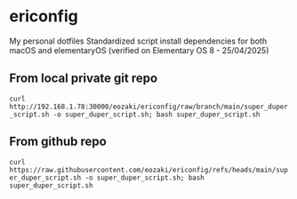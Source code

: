 # ericonfig
My personal dotfiles
Standardized script install dependencies for both macOS and elementaryOS (verified on Elementary OS 8 - 25/04/2025)

## From local private git repo
```curl http://192.168.1.78:30000/eozaki/ericonfig/raw/branch/main/super_duper_script.sh -o super_duper_script.sh; bash super_duper_script.sh```

## From github repo
```curl https://raw.githubusercontent.com/eozaki/ericonfig/refs/heads/main/super_duper_script.sh -o super_duper_script.sh; bash super_duper_script.sh```
